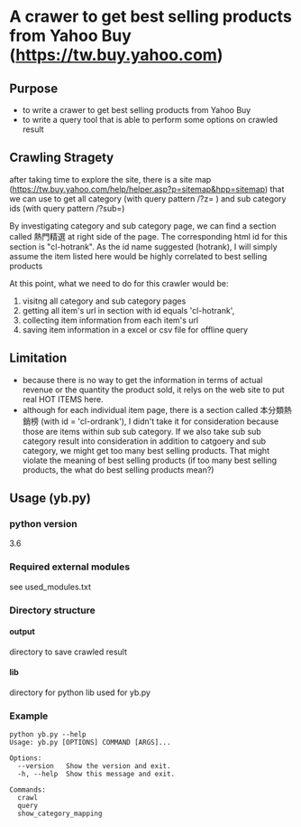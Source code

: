 # A crawer to get best selling products from Yahoo Buy (https://tw.buy.yahoo.com)

## Purpose
- to write a crawer to get best selling products from Yahoo Buy
- to write a query tool that is able to perform some options on crawled result

## Crawling Stragety
  after taking time to explore the site, there is a site map (https://tw.buy.yahoo.com/help/helper.asp?p=sitemap&hpp=sitemap) 
that we can use to  get all category (with query pattern /?z= ) and sub category ids (with query pattern /?sub=)

  By investigating category and sub category page, we can find a section 
called 熱門精選 at right side of the page.  The corresponding html id for this 
section is "cl-hotrank".  As the id name suggested (hotrank), I will simply 
assume the item listed here would be highly correlated to best selling products 

  At this point, what we need to do for this crawler would be: 
1. visitng all category and sub category pages 
2. getting all item's url in section with id equals 'cl-hotrank', 
3. collecting item information from each item's url 
4. saving item information in a excel or csv file for offline query


## Limitation
- because there is no way to get the information in terms of actual revenue or 
the quantity the product sold, it relys on the web site to put real HOT ITEMS
here.  
- although for each individual item page, there is a section called 本分類熱銷榜
(with id = 'cl-ordrank'), I didn't take it for consideration because those are 
items within sub sub category.  If we also take sub sub category result
into consideration in addition to catgoery and sub category, we might get too
many best selling products.  That might violate the meaning of best selling
products (if too many best selling products, the what do best selling products
mean?)

## Usage (yb.py)
### python version
3.6
### Required external modules
see used_modules.txt
### Directory structure
#### output
directory to save crawled result
#### lib
directory for python lib used for yb.py
### Example
```
python yb.py --help
Usage: yb.py [OPTIONS] COMMAND [ARGS]...

Options:
  --version   Show the version and exit.
  -h, --help  Show this message and exit.

Commands:
  crawl
  query
  show_category_mapping
```

